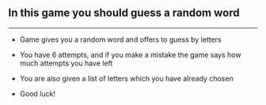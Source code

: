 <h2>In this game you should guess a random word</h2>

---

* Game gives you a random word and offers to guess by letters
  
* You have 6 attempts, and if you make a mistake the game says how much attempts you have left
  
* You are also given a list of letters which you have already chosen

* Good luck!
